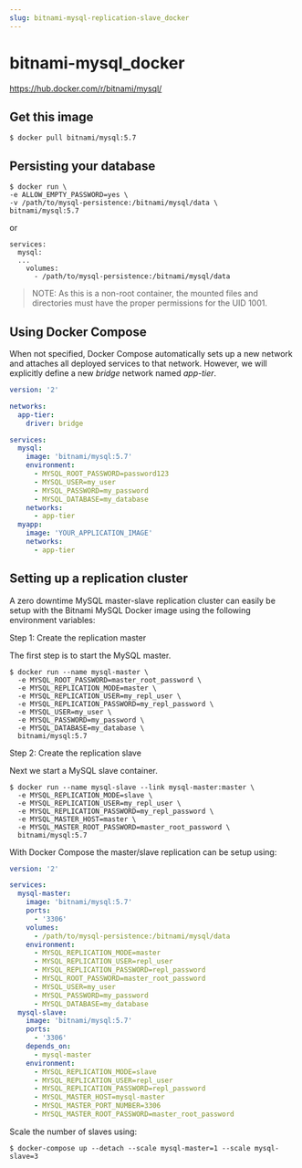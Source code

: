```yaml
---
slug: bitnami-mysql-replication-slave_docker
---
```


bitnami-mysql_docker
====================

https://hub.docker.com/r/bitnami/mysql/

## Get this image

    $ docker pull bitnami/mysql:5.7

## Persisting your database

    $ docker run \
    -e ALLOW_EMPTY_PASSWORD=yes \
    -v /path/to/mysql-persistence:/bitnami/mysql/data \
    bitnami/mysql:5.7

or 

    services:
      mysql:
      ...
        volumes:
          - /path/to/mysql-persistence:/bitnami/mysql/data

>NOTE: As this is a non-root container, the mounted files and directories must have the proper permissions for the UID 1001.          

## Using Docker Compose

When not specified, Docker Compose automatically sets up a new network and attaches all deployed services to that network.
However, we will explicitly define a new *bridge* network named *app-tier*. 

```yaml
version: '2'

networks:
  app-tier:
    driver: bridge

services:
  mysql:
    image: 'bitnami/mysql:5.7'
    environment:
      - MYSQL_ROOT_PASSWORD=password123
      - MYSQL_USER=my_user
      - MYSQL_PASSWORD=my_password
      - MYSQL_DATABASE=my_database      
    networks:
      - app-tier
  myapp:
    image: 'YOUR_APPLICATION_IMAGE'
    networks:
      - app-tier
```

## Setting up a replication cluster

A zero downtime MySQL master-slave replication cluster can easily be setup with the Bitnami MySQL Docker image using the following environment variables:

Step 1: Create the replication master

The first step is to start the MySQL master.

    $ docker run --name mysql-master \
      -e MYSQL_ROOT_PASSWORD=master_root_password \
      -e MYSQL_REPLICATION_MODE=master \
      -e MYSQL_REPLICATION_USER=my_repl_user \
      -e MYSQL_REPLICATION_PASSWORD=my_repl_password \
      -e MYSQL_USER=my_user \
      -e MYSQL_PASSWORD=my_password \
      -e MYSQL_DATABASE=my_database \
      bitnami/mysql:5.7

Step 2: Create the replication slave      

Next we start a MySQL slave container.

    $ docker run --name mysql-slave --link mysql-master:master \
      -e MYSQL_REPLICATION_MODE=slave \
      -e MYSQL_REPLICATION_USER=my_repl_user \
      -e MYSQL_REPLICATION_PASSWORD=my_repl_password \
      -e MYSQL_MASTER_HOST=master \
      -e MYSQL_MASTER_ROOT_PASSWORD=master_root_password \
      bitnami/mysql:5.7

With Docker Compose the master/slave replication can be setup using:

```yaml
version: '2'

services:
  mysql-master:
    image: 'bitnami/mysql:5.7'
    ports:
      - '3306'
    volumes:
      - /path/to/mysql-persistence:/bitnami/mysql/data
    environment:
      - MYSQL_REPLICATION_MODE=master
      - MYSQL_REPLICATION_USER=repl_user
      - MYSQL_REPLICATION_PASSWORD=repl_password
      - MYSQL_ROOT_PASSWORD=master_root_password
      - MYSQL_USER=my_user
      - MYSQL_PASSWORD=my_password
      - MYSQL_DATABASE=my_database
  mysql-slave:
    image: 'bitnami/mysql:5.7'
    ports:
      - '3306'
    depends_on:
      - mysql-master
    environment:
      - MYSQL_REPLICATION_MODE=slave
      - MYSQL_REPLICATION_USER=repl_user
      - MYSQL_REPLICATION_PASSWORD=repl_password
      - MYSQL_MASTER_HOST=mysql-master
      - MYSQL_MASTER_PORT_NUMBER=3306
      - MYSQL_MASTER_ROOT_PASSWORD=master_root_password      
```

Scale the number of slaves using:

    $ docker-compose up --detach --scale mysql-master=1 --scale mysql-slave=3